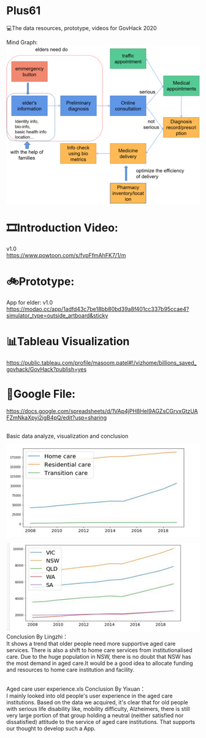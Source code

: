 # Plus61
💻The data resources, prototype, videos for GovHack 2020

Mind Graph:
![Alt text](data_resource/visualization/mind.png)


# 🎞Introduction Video:
v1.0<br/>
https://www.powtoon.com/s/fvpFfmAhFK7/1/m

# 🚲Prototype:
App for elder: v1.0<br/>
https://modao.cc/app/1adfd43c7be18bb80bd39a8f401cc337b95ccae4?simulator_type=outside_artboard&sticky

# 📊Tableau Visualization
https://public.tableau.com/profile/masoom.patel#!/vizhome/billions_saved_govhack/GovHack?publish=yes

# 📃Google File:
https://docs.google.com/spreadsheets/d/1VAp4jPH8HeI9AGZsCGrvxGtzUAFZmNkaXpyi2igB4pQ/edit?usp=sharing



<br/>
Basic data analyze, visualization and conclusion<br/>

![Alt text](data_resource/visualization/1.png)

![Alt text](data_resource/visualization//2.png)
<br/>
Conclusion By Lingzhi：
<br/>
It shows a trend that older people need more supportive aged care services. There is also a shift to home care services from institutionalised care. Due to the huge population in NSW, there is no doubt that NSW has the most demand in aged care.It would be a good idea to allocate funding and resources to home care institution and facility.


<br/>
Aged care user experience.xls
Conclusion By Yixuan：
<br/>
I mainly looked into old people's user experience in the aged care institutions. Based on the data we acquired, it's clear that for old people with serious life disability like, mobility difficulty, Alzheimers, there is still very large portion of that group holding a neutral (neither satisfied nor dissatisfied) attitude to the service of aged care institutions. That supports our thought to develop such a App.
